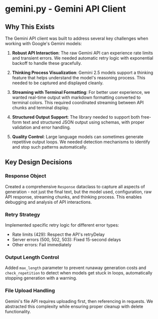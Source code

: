 # gemini.py - Gemini API Client

## Why This Exists

The Gemini API client was built to address several key challenges when working with Google's Gemini models:

1. **Robust API Interaction**: The raw Gemini API can experience rate limits and transient errors. We needed automatic retry logic with exponential backoff to handle these gracefully.

2. **Thinking Process Visualization**: Gemini 2.5 models support a thinking feature that helps understand the model's reasoning process. This needed to be captured and displayed cleanly.

3. **Streaming with Terminal Formatting**: For better user experience, we wanted real-time output with markdown formatting converted to terminal colors. This required coordinated streaming between API chunks and terminal display.

4. **Structured Output Support**: The library needed to support both free-form text and structured JSON output using schemas, with proper validation and error handling.

5. **Quality Control**: Large language models can sometimes generate repetitive output loops. We needed detection mechanisms to identify and stop such patterns automatically.

## Key Design Decisions

### Response Object
Created a comprehensive `Response` dataclass to capture all aspects of generation - not just the final text, but the model used, configuration, raw API response, streaming chunks, and thinking process. This enables debugging and analysis of API interactions.

### Retry Strategy
Implemented specific retry logic for different error types:
- Rate limits (429): Respect the API's retryDelay
- Server errors (500, 502, 503): Fixed 15-second delays
- Other errors: Fail immediately

### Output Length Control
Added `max_length` parameter to prevent runaway generation costs and `check_repetition` to detect when models get stuck in loops, automatically stopping generation with a warning.

### File Upload Handling
Gemini's file API requires uploading first, then referencing in requests. We abstracted this complexity while ensuring proper cleanup with delete functionality.
